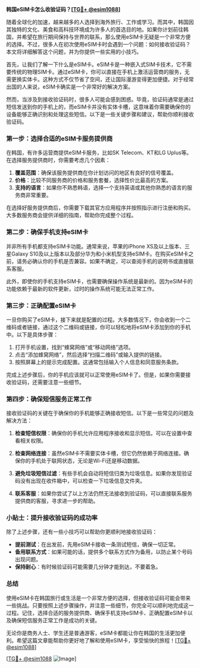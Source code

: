 **韩国eSIM卡怎么收验证码？[[TG💪+ @esim1088](https://t.me/s/esim1088)]**

随着全球化的加速，越来越多的人选择到海外旅行、工作或学习。而其中，韩国因其独特的文化、美食和高科技环境成为许多人的首选目的地。如果你计划前往韩国，并希望在旅行期间保持与世界的联系，那么使用eSIM卡无疑是一个非常方便的选择。不过，很多人在初次使用eSIM卡时会遇到一个问题：如何接收验证码？本文将详细解答这个问题，并为你提供一些实用的小技巧。

首先，让我们了解一下什么是eSIM卡。eSIM卡是一种嵌入式SIM卡技术，它不需要传统的物理SIM卡。通过eSIM卡，你可以直接在手机上激活运营商的服务，无需更换实体卡。这种方式不仅节省了空间，还让国际漫游变得更加便捷。对于经常出国的人来说，eSIM卡确实是一个非常好的解决方案。

然而，当涉及到接收验证码时，很多人可能会感到困惑。毕竟，验证码通常是通过短信发送到你的手机上的，而eSIM卡并没有实体卡槽，这意味着你需要确保你的设备能够正确识别和处理这些短信。以下是一些关键步骤和建议，帮助你顺利接收验证码。

### 第一步：选择合适的eSIM卡服务提供商

在韩国，有许多运营商提供eSIM卡服务，比如SK Telecom、KT和LG Uplus等。在选择服务提供商时，你需要考虑几个因素：

1. **覆盖范围**：确保该服务提供商在你计划访问的地区有良好的信号覆盖。
2. **价格**：比较不同服务商的价格和服务套餐，选择性价比最高的方案。
3. **支持的语言**：如果你不熟悉韩语，选择一个支持英语或其他你熟悉的语言的服务商非常重要。

在选择好服务提供商后，你需要下载其官方应用程序并按照指示进行注册和购买。大多数服务商会提供详细的指南，帮助你完成整个过程。

### 第二步：确保手机支持eSIM卡

并非所有手机都支持eSIM卡功能。通常来说，苹果的iPhone XS及以上版本、三星Galaxy S10及以上版本以及部分华为和小米机型支持eSIM卡。在购买eSIM卡之前，请务必确认你的手机是否兼容。如果不确定，可以查阅手机的说明书或直接联系客服。

此外，即使你的手机支持eSIM卡，也需要确保操作系统是最新的。因为eSIM卡的功能依赖于最新的软件更新，过时的操作系统可能无法正常工作。

### 第三步：正确配置eSIM卡

一旦你购买了eSIM卡，接下来就是配置的过程。大多数情况下，你会收到一个二维码或者链接，通过这个二维码或链接，你可以轻松地将eSIM卡添加到你的手机中。以下是具体步骤：

1. 打开手机设置，找到“蜂窝网络”或“移动网络”选项。
2. 点击“添加蜂窝网络”，然后选择“扫描二维码”或输入提供的链接。
3. 按照屏幕上的提示完成配置。这通常包括输入个人信息和同意服务条款。

完成上述步骤后，你的手机应该就可以正常使用eSIM卡了。但是，如果你需要接收验证码，还需要注意一些细节。

### 第四步：确保短信服务正常工作

接收验证码的关键在于确保你的手机能够正确接收短信。以下是一些常见的问题及解决方法：

1. **检查短信权限**：确保你的手机允许应用程序接收和显示短信。可以在设置中查看相关权限。
   
2. **检查网络连接**：虽然eSIM卡不需要实体卡槽，但它仍然依赖于网络连接。确保你的手机处于联网状态，无论是Wi-Fi还是移动数据。

3. **避免垃圾短信过滤**：有些手机会自动将短信归类为垃圾信息。如果你发现验证码没有出现在收件箱中，可以检查一下垃圾信息文件夹。

4. **联系客服**：如果你尝试了以上方法仍然无法接收到验证码，可以直接联系服务提供商的客服，寻求进一步的帮助。

### 小贴士：提升接收验证码的成功率

除了上述步骤，还有一些小技巧可以帮助你更顺利地接收验证码：

- **提前测试**：在出发前，先用eSIM卡接收一条测试短信，确保一切正常。
- **备用联系方式**：如果可能的话，提供多个联系方式作为备用，以防止某个号码出现问题。
- **保持耐心**：有时候验证码可能需要几分钟才能到达，不要着急。

### 总结

使用eSIM卡在韩国旅行或生活是一个非常方便的选择，但接收验证码可能会带来一些挑战。只要按照上述步骤操作，并注意一些细节，你完全可以顺利地完成这一过程。记住，选择合适的服务提供商、确保手机支持eSIM卡、正确配置eSIM卡以及确保短信服务正常工作是成功的关键。

无论你是商务人士、学生还是普通游客，eSIM卡都能让你在韩国的生活更加便利。希望这篇文章能帮助你更好地了解和使用eSIM卡，享受愉快的旅程！[[TG💪+ @esim1088](https://t.me/s/esim1088)]

[[TG💪+ @esim1088](https://t.me/s/esim1088) ![Image](https://i.postimg.cc/4NQfJmqS/Snipaste-2025-05-13-00-14-12.png)]
